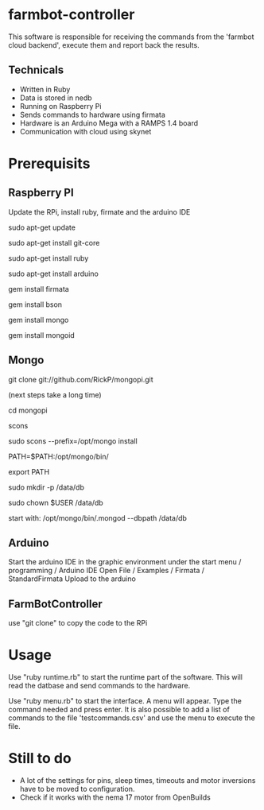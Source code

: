 farmbot-controller
==================

This software is responsible for receiving the commands from the 'farmbot cloud backend', execute them and report back the results.

Technicals
----------

* Written in Ruby
* Data is stored in nedb
* Running on Raspberry Pi
* Sends commands to hardware using firmata
* Hardware is an Arduino Mega with a RAMPS 1.4 board
* Communication with cloud using skynet

Prerequisits
============

Raspberry PI
------------

Update the RPi, install ruby, firmate and the arduino IDE

sudo apt-get update

sudo apt-get install git-core

sudo apt-get install ruby

sudo apt-get install arduino

gem install firmata

gem install bson

gem install mongo

gem install mongoid


Mongo
-----

git clone git://github.com/RickP/mongopi.git

(next steps take a long time)

cd mongopi

scons

sudo scons --prefix=/opt/mongo install

PATH=$PATH:/opt/mongo/bin/

export PATH

sudo mkdir -p /data/db

sudo chown $USER /data/db

start with: /opt/mongo/bin/.mongod --dbpath /data/db

Arduino
-------

Start the arduino IDE in the graphic environment under the start menu / programming / Arduino IDE
Open File / Examples / Firmata / StandardFirmata
Upload to the arduino

FarmBotController
-----------------

use "git clone" to copy the code to the RPi

Usage
=====

Use "ruby runtime.rb" to start the runtime part of the software. This will read the datbase and send commands to the hardware.

Use "ruby menu.rb" to start the interface. A menu will appear. Type the command needed and press enter. It is also possible to add a list of commands to the file 'testcommands.csv' and use the menu to execute the file.

Still to do
===========

* A lot of the settings for pins, sleep times, timeouts and motor inversions have to be moved to configuration.
* Check if it works with the nema 17 motor from OpenBuilds


